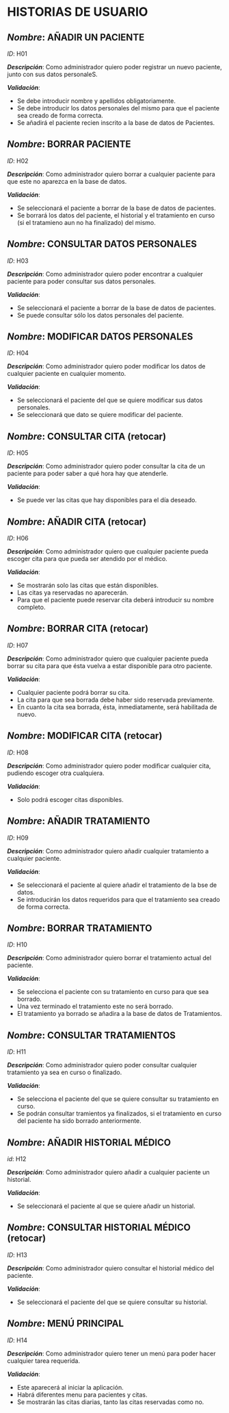 # **HISTORIAS DE USUARIO**

## *Nombre*: **AÑADIR UN PACIENTE** 
*ID*: H01 

__*Descripción*__: Como administrador quiero poder registrar un nuevo paciente, junto con sus datos personaleS.

 __*Validación*__:
* Se debe introducir nombre y apellidos obligatoriamente.
* Se debe introducir los datos personales del mismo para que el paciente sea creado de forma correcta.
* Se añadirá el paciente recien inscrito a la base de datos de Pacientes.
 

      
## *Nombre*: **BORRAR PACIENTE**
*ID*: H02 

__*Descripción*__: Como administrador quiero borrar a cualquier paciente para que este no aparezca en la base de datos.

 __*Validación*__:
* Se seleccionará el paciente a borrar de la base de datos de pacientes.
* Se borrará los datos del paciente, el historial y el tratamiento en curso (si el tratamieno aun no ha finalizado) del mismo.


      
## *Nombre*: **CONSULTAR DATOS PERSONALES**
*ID*: H03 

__*Descripción*__: Como administrador quiero poder encontrar a cualquier paciente para poder consultar sus datos personales.

 __*Validación*__:
* Se seleccionará el paciente a borrar de la base de datos de pacientes.
* Se puede consultar sólo los datos personales del paciente.



## *Nombre*: **MODIFICAR DATOS PERSONALES**
*ID*: H04

__*Descripción*__: Como administrador quiero poder modificar los datos de cualquier paciente en cualquier momento. 

 __*Validación*__:
* Se seleccionará el paciente del que se quiere modificar sus datos personales.
* Se seleccionará que dato se quiere modificar del paciente.



       
## *Nombre*: **CONSULTAR CITA**  (retocar)
*ID*: H05

__*Descripción*__: Como administrador quiero poder consultar la cita de un paciente para poder saber a qué hora hay que atenderle. 

 __*Validación*__:
* Se puede ver las citas que hay disponibles para el día deseado.
 

      
## *Nombre*: **AÑADIR CITA**  (retocar)
*ID*: H06 

__*Descripción*__: Como administrador quiero que cualquier paciente pueda escoger cita para que pueda ser atendido por el médico. 

 __*Validación*__:
* Se mostrarán solo las citas que están disponibles.
* Las citas ya reservadas no aparecerán.
* Para que el paciente puede reservar cita deberá introducir su nombre completo.

 
      
## *Nombre*: **BORRAR CITA**   (retocar)
*ID*: H07 

__*Descripción*__: Como administrador quiero que cualquier paciente pueda borrar su cita para que ésta vuelva a estar disponible para otro paciente. 

 __*Validación*__:
* Cualquier paciente podrá borrar su cita. 
* La cita para que sea borrada debe haber sido reservada previamente.
* En cuanto la cita sea borrada, ésta, inmediatamente, será habilitada de nuevo.



## *Nombre*: **MODIFICAR CITA** (retocar)

*ID*: H08

__*Descripción*__: Como administrador quiero poder modificar cualquier cita, pudiendo escoger otra cualquiera. 

 __*Validación*__:
* Solo podrá escoger citas disponibles.



## *Nombre*: **AÑADIR TRATAMIENTO**
*ID*: H09

__*Descripción*__: Como administrador quiero añadir cualquier tratamiento a cualquier paciente.

 __*Validación*__:
* Se seleccionará el paciente al quiere añadir el tratamiento de la bse de datos.
* Se introducirán los datos requeridos para que el tratamiento sea creado de forma correcta.




## *Nombre*: **BORRAR TRATAMIENTO**
*ID*: H10

__*Descripción*__: Como administrador quiero borrar el tratamiento actual del paciente. 

 __*Validación*__:
* Se selecciona el paciente con su tratamiento en curso para que sea borrado.
* Una vez terminado el tratamiento este no será borrado.
* El tratamiento ya borrado se añadira a la base de datos de Tratamientos.



## *Nombre*: **CONSULTAR TRATAMIENTOS**
*ID*: H11

__*Descripción*__: Como administrador quiero poder consultar cualquier tratamiento ya sea en curso o finalizado. 

 __*Validación*__:
* Se selecciona el paciente del que se quiere consultar su tratamiento en curso.
* Se podrán consultar tramientos ya finalizados, si el tratamiento en curso del paciente ha sido borrado anteriormente.



## *Nombre*: **AÑADIR HISTORIAL MÉDICO**
*id*: H12

__*Descripción*__: Como administrador quiero añadir a cualquier paciente un historial.

__*Validación*__:
* Se seleccionará el paciente al que se quiere añadir un historial.



## *Nombre*: **CONSULTAR HISTORIAL MÉDICO** (retocar)
*ID*: H13

__*Descripción*__: Como administrador quiero consultar el historial médico del paciente. 

 __*Validación*__: 
* Se seleccionará el paciente del que se quiere consultar su historial.



## *Nombre*: **MENÚ PRINCIPAL**
*ID*: H14

__*Descripción*__: Como administrador quiero tener un menú para poder hacer cualquier tarea requerida.

__*Validación*__:
* Este aparecerá al iniciar la aplicación.
* Habrá diferentes menu para pacientes y citas.
* Se mostrarán las citas diarias, tanto las citas reservadas como no.
